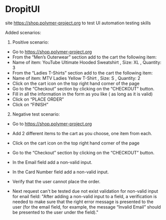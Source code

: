 # DropitUI
site https://shop.polymer-project.org to test UI automation testing skills

Added scenarios:
1. Positive scenario:
- Go to https://shop.polymer-project.org
- From the “Men’s Outerwear” section add to the cart the following item:
- Name of item: YouTube Ultimate Hooded Sweatshirt , Size: XL ,
Quantity: 3
- From the “Ladies T-Shirts” section add to the cart the following item:
- Name of item: MTV Ladies Yellow T-Shirt , Size: S , Quantity: 2
- Click on the cart icon on the top right hand corner of the page
- Go to the “Checkout” section by clicking on the “CHECKOUT” button.
- Fill in all the information in the form as you like ( as long as it is valid)
- Click on “PLACE ORDER”
- Click on “FINISH”
2. Negative test scenario:
- Go to https://shop.polymer-project.org
- Add 2 different items to the cart as you choose, one item from each.
- Click on the cart icon on the top right hand corner of the page
- Go to the “Checkout” section by clicking on the “CHECKOUT” button.
- In the Email field add a non-valid input.
- In the Card Number field add a non-valid input.
- Verify that the user cannot place the order.

- Next request can't be tested due not exist validation for non-valid input for enail field:
   "After adding a non-valid input to a field, a verification is needed to make sure that
the right error message is presented to the user (for the email field, for example,
the message “Invalid Email” should be presented to the user under the field)." 


